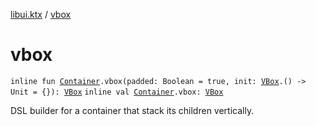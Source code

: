 [libui.ktx](index.md) / [vbox](./vbox.md)

# vbox

`inline fun `[`Container`](-container/index.md)`.vbox(padded: Boolean = true, init: `[`VBox`](-v-box/index.md)`.() -> Unit = {}): `[`VBox`](-v-box/index.md)
`inline val `[`Container`](-container/index.md)`.vbox: `[`VBox`](-v-box/index.md)

DSL builder for a container that stack its children vertically.

